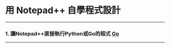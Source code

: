 # 用 Notepad++ 自學程式設計

-----

### 1. 讓Notepad++直接執行Python或Go的程式 [Go](npp_execute_setting.htm "讓Notepad++直接執行Python或Go的程式")

-----
